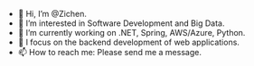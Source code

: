 - 👋 Hi, I’m @Zichen.
- 👀 I’m interested in Software Development and Big Data.
- 🌱 I’m currently working on .NET, Spring, AWS/Azure, Python.
- 💞️ I focus on the backend development of web applications.
- 📫 How to reach me: Please send me a message.

<!---
Zichen1028/Zichen1028 is a ✨ special ✨ repository because its `README.md` (this file) appears on your GitHub profile.
You can click the Preview link to take a look at your changes.
--->
